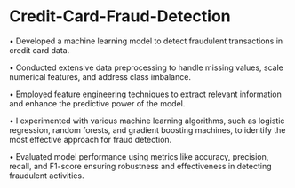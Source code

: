 # Credit-Card-Fraud-Detection
• Developed a machine learning model to detect fraudulent transactions in credit card data.

• Conducted extensive data preprocessing to handle missing values, scale numerical features, and address class imbalance.

• Employed feature engineering techniques to extract relevant information and enhance the predictive power of the model.

• I experimented with various machine learning algorithms, such as logistic regression, random forests, and gradient boosting machines, to identify the most effective approach for 
   fraud detection.

• Evaluated model performance using metrics like accuracy, precision, recall, and F1-score ensuring robustness and effectiveness in detecting fraudulent activities.
